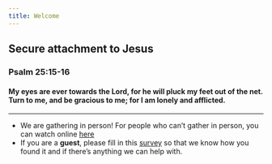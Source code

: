 ```yaml
---
title: Welcome
---
```


## Secure attachment to Jesus

### Psalm 25:15-16
#### My eyes are ever towards the Lord, for he will pluck my feet out of the net. Turn to me, and be gracious to me; for I am lonely and afflicted. 


---
- We are gathering in person! For people who can’t gather in person, you can watch online [here](https://stgeorgeshurstville.org.au/sunday-english-online)
- If you are a **guest**, please fill in this [survey](https://tinyurl.com/SGHACsurvey) so that we know how you found it and if there’s anything we can help with.
